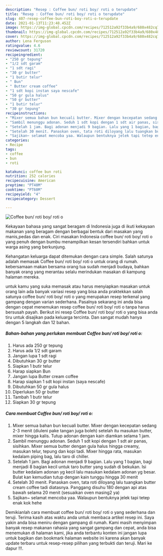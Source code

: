 ```yaml
---
description: "Resep : Coffee bun/ roti boy/ roti o terupdate"
title: "Resep : Coffee bun/ roti boy/ roti o terupdate"
slug: 407-resep-coffee-bun-roti-boy-roti-o-terupdate
date: 2021-01-13T11:23:48.452Z
image: https://img-global.cpcdn.com/recipes/712512a92f33b4a9/680x482cq70/coffee-bun-roti-boy-roti-o-foto-resep-utama.jpg
thumbnail: https://img-global.cpcdn.com/recipes/712512a92f33b4a9/680x482cq70/coffee-bun-roti-boy-roti-o-foto-resep-utama.jpg
cover: https://img-global.cpcdn.com/recipes/712512a92f33b4a9/680x482cq70/coffee-bun-roti-boy-roti-o-foto-resep-utama.jpg
author: Lena Ferguson
ratingvalue: 4.6
reviewcount: 31720
recipeingredient:
- "250 gr tepung"
- "1/2 sdt garam"
- "1 sdt ragi"
- "30 gr butter"
- "1 butir telur"
- " Bun"
- " Butter cream coffee"
- "1 sdt kopi instan saya nescafe"
- "50 gr gula halus"
- "50 gr butter"
- "1 butir telur"
- "30 gr tepung"
recipeinstructions:
- "Mixer semua bahan bun kecuali butter. Mixer dengan kecepatan sedang 2-3 menit (diuleni pake tangan juga boleh) setelah itu masukan butter, mixer hingga kalis. Tutup adonan dengan kain diamkan selama 1 jam."
- "Sambil menunggu adonan. Seduh 1 sdt kopi dengan 1 sdt air panas, sisihkan. Mixer semua butter dengan gula halus hingga creamy, masukan telur, tepung dan kopi tadi. Mixer hingga rata, masukan kedalam piping bag, lalu taro di chiller."
- "Setelah 1 jam. Bagi adonan menjadi 9 bagian. Lalu yang 1 bagian, bagi menjadi 8 bagian kecil untuk taro butter yang sudah di bekukan. Isi butter kedalam adonan yg kecil lalu masukan kedalam adonan yg besar. Bulat kan kemudian tutup dengan kain tunggu hingga 30 menit"
- "Setelah 30 menit. Panaskan oven, tata roti diloyang lalu tuangkan butter cream coffee tadi diatasnya. Panggang disuhu 180 dengan api atas bawah selama 20 menit (sesuaikan oven masing2 ya)"
- "Sajikan~ selamat mencoba yaa. Walaupun bentuknya jelek tapi tetep enak kok hehe"
categories:
- Recipe
tags:
- coffee
- bun
- roti

katakunci: coffee bun roti 
nutrition: 252 calories
recipecuisine: American
preptime: "PT40M"
cooktime: "PT60M"
recipeyield: "4"
recipecategory: Dessert

---
```



![Coffee bun/ roti boy/ roti o](https://img-global.cpcdn.com/recipes/712512a92f33b4a9/680x482cq70/coffee-bun-roti-boy-roti-o-foto-resep-utama.jpg)

Kekayaan bahasa yang sangat beragam di Indonesia juga di ikuti kekayaan makanan yang beragam dengan berbagai bentuk dari masakan yang manis,pedas dan enak. Ciri masakan Indonesia coffee bun/ roti boy/ roti o yang penuh dengan bumbu menampilkan kesan tersendiri bahkan untuk warga asing yang berkunjung.




Kehangatan keluarga dapat ditemukan dengan cara simple. Salah satunya adalah memasak Coffee bun/ roti boy/ roti o untuk orang di rumah. kebersamaan makan bersama orang tua sudah menjadi budaya, bahkan banyak orang yang merantau selalu merindukan masakan di kampung halaman mereka.

untuk kamu yang suka memasak atau harus menyiapkan masakan untuk orang lain ada banyak variasi resep yang bisa anda praktekkan salah satunya coffee bun/ roti boy/ roti o yang merupakan resep terkenal yang gampang dengan varian sederhana. Pasalnya sekarang ini anda bisa dengan cepat menemukan resep coffee bun/ roti boy/ roti o tanpa harus bersusah payah.
Berikut ini resep Coffee bun/ roti boy/ roti o yang bisa anda tiru untuk disajikan pada keluarga tercinta. Dan sangat mudah hanya dengan 5 langkah dan 12 bahan.


<!--inarticleads1-->

##### Bahan-bahan yang perlukan membuat Coffee bun/ roti boy/ roti o:

1. Harus ada 250 gr tepung
1. Harus ada 1/2 sdt garam
1. Jangan lupa 1 sdt ragi
1. Dibutuhkan 30 gr butter
1. Siapkan 1 butir telur
1. Harap siapkan  Bun
1. Jangan lupa  Butter cream coffee
1. Harap siapkan 1 sdt kopi instan (saya nescafe)
1. Dibutuhkan 50 gr gula halus
1. Diperlukan 50 gr butter
1. Tambah 1 butir telur
1. Siapkan 30 gr tepung




<!--inarticleads2-->

##### Cara membuat  Coffee bun/ roti boy/ roti o:

1. Mixer semua bahan bun kecuali butter. Mixer dengan kecepatan sedang 2-3 menit (diuleni pake tangan juga boleh) setelah itu masukan butter, mixer hingga kalis. Tutup adonan dengan kain diamkan selama 1 jam.
1. Sambil menunggu adonan. Seduh 1 sdt kopi dengan 1 sdt air panas, sisihkan. Mixer semua butter dengan gula halus hingga creamy, masukan telur, tepung dan kopi tadi. Mixer hingga rata, masukan kedalam piping bag, lalu taro di chiller.
1. Setelah 1 jam. Bagi adonan menjadi 9 bagian. Lalu yang 1 bagian, bagi menjadi 8 bagian kecil untuk taro butter yang sudah di bekukan. Isi butter kedalam adonan yg kecil lalu masukan kedalam adonan yg besar. Bulat kan kemudian tutup dengan kain tunggu hingga 30 menit
1. Setelah 30 menit. Panaskan oven, tata roti diloyang lalu tuangkan butter cream coffee tadi diatasnya. Panggang disuhu 180 dengan api atas bawah selama 20 menit (sesuaikan oven masing2 ya)
1. Sajikan~ selamat mencoba yaa. Walaupun bentuknya jelek tapi tetep enak kok hehe




Demikianlah cara membuat coffee bun/ roti boy/ roti o yang sederhana dan teruji. Terima kasih atas waktu anda untuk membaca artikel resep ini. Saya yakin anda bisa meniru dengan gampang di rumah. Kami masih menyimpan banyak resep makanan rahasia yang sangat gampang dan cepat, anda bisa menemukan di halaman kami, jika anda terbantu konten ini jangan lupa untuk bagikan dan bookmark halaman website ini karena akan banyak update terbaru untuk resep-resep pilihan yang terbukti dan teruji. Mari ke dapur !!!. 
